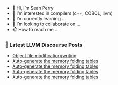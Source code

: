- 👋 Hi, I’m Sean Perry
- 👀 I’m interested in compilers (c++, COBOL, llvm)
- 🌱 I’m currently learning ...
- 💞️ I’m looking to collaborate on ...
- 📫 How to reach me ...

<!---
s66perry/s66perry is a ✨ special ✨ repository because its `README.md` (this file) appears on your GitHub profile.
You can click the Preview link to take a look at your changes.
--->
### 📕 Latest LLVM Discourse Posts

<!-- DISCOURSE-LLVM:START -->
- [Object file modification/writing](https://discourse.llvm.org/t/object-file-modification-writing/65954#post_14)
- [Auto-generate the memory folding tables](https://discourse.llvm.org/t/auto-generate-the-memory-folding-tables/61100?page=2#post_27)
- [Auto-generate the memory folding tables](https://discourse.llvm.org/t/auto-generate-the-memory-folding-tables/61100?page=2#post_26)
- [Auto-generate the memory folding tables](https://discourse.llvm.org/t/auto-generate-the-memory-folding-tables/61100?page=2#post_25)
- [Auto-generate the memory folding tables](https://discourse.llvm.org/t/auto-generate-the-memory-folding-tables/61100?page=2#post_24)
<!-- DISCOURSE-LLVM:END -->
